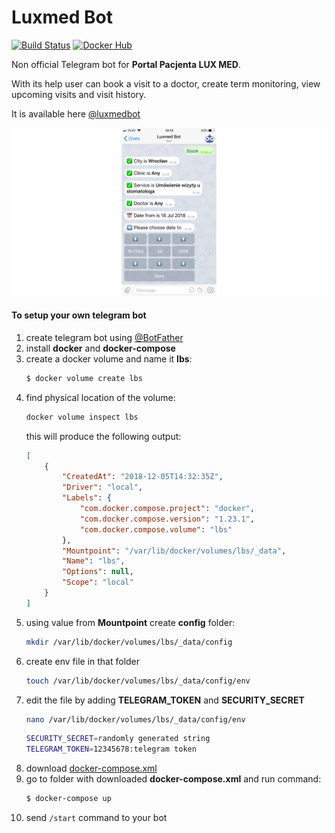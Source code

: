 # Luxmed Bot

[![Build Status](https://cloud.drone.io/api/badges/dyrkin/luxmed-booking-service/status.svg?branch=master)](https://cloud.drone.io/dyrkin/luxmed-booking-service)
[![Docker Hub](https://img.shields.io/badge/image-latest-blue.svg?logo=docker&style=flat)](https://hub.docker.com/r/eugenezadyra/luxmed-bot/tags/)

Non official Telegram bot for **Portal Pacjenta LUX MED**.

With its help user can book a visit to a doctor, create term monitoring, view upcoming visits and visit history.

It is available here [@luxmedbot](https://telegram.me/luxmedbot)

![Screenshot](screenshot.png)

#### To setup your own telegram bot

1. create telegram bot using [@BotFather](https://telegram.me/botfather)
2. install **docker** and **docker-compose**
3. create a docker volume and name it **lbs**:
    ```bash
    $ docker volume create lbs
    ```
4. find physical location of the volume:
    ```bash
    docker volume inspect lbs
    ```
    this will produce the following output:
    ```json
    [
        {
            "CreatedAt": "2018-12-05T14:32:35Z",
            "Driver": "local",
            "Labels": {
                "com.docker.compose.project": "docker",
                "com.docker.compose.version": "1.23.1",
                "com.docker.compose.volume": "lbs"
            },
            "Mountpoint": "/var/lib/docker/volumes/lbs/_data",
            "Name": "lbs",
            "Options": null,
            "Scope": "local"
        }
    ]
    ```   
5. using value from **Mountpoint** create **config** folder:
    ```bash
    mkdir /var/lib/docker/volumes/lbs/_data/config
    ```
6. create env file in that folder
    ```bash
    touch /var/lib/docker/volumes/lbs/_data/config/env
    ```
7. edit the file by adding **TELEGRAM_TOKEN** and **SECURITY_SECRET**
    ```bash
    nano /var/lib/docker/volumes/lbs/_data/config/env
    ```
    ```bash
    SECURITY_SECRET=randomly generated string
    TELEGRAM_TOKEN=12345678:telegram token
    ```
8. download [docker-compose.xml](https://raw.githubusercontent.com/dyrkin/luxmed-booking-service/master/docker/docker-compose.yml) 
9. go to folder with downloaded **docker-compose.xml** and run command:
    ```bash
    $ docker-compose up
    ```
10. send `/start` command to your bot



